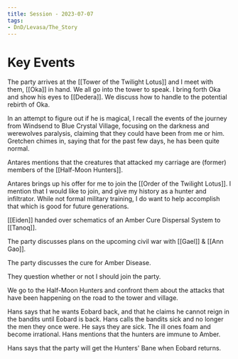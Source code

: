 ```yaml
---
title: Session - 2023-07-07
tags:
- DnD/Levasa/The_Story
---
```

# Key Events
The party arrives at the [[Tower of the Twilight Lotus]] and I meet with them, [[Oka]] in hand. We all go into the tower to speak. I bring forth Oka and show his eyes to [[Dedera]]. We discuss how to handle to the potential rebirth of Oka. 

In an attempt to figure out if he is magical, I recall the events of the journey from Windsend to Blue Crystal Village, focusing on the darkness and werewolves paralysis, claiming that they could have been from me or him. Gretchen chimes in, saying that for the past few days, he has been quite normal.

Antares mentions that the creatures that attacked my carriage are (former) members of the [[Half-Moon Hunters]]. 

Antares brings up his offer for me to join the [[Order of the Twilight Lotus]]. I mention that I would like to join, and give my history as a hunter and infiltrator. While not formal military training, I do want to help accomplish that which is good for future generations. 

[[Eiden]] handed over schematics of an Amber Cure Dispersal System to [[Tanoq]]. 

The party discusses plans on the upcoming civil war with [[Gael]] & [[Ann Gao]]. 

The party discusses the cure for Amber Disease. 

They question whether or not I should join the party. 

We go to the Half-Moon Hunters and confront them about the attacks that have been happening on the road to the tower and village. 

Hans says that he wants Eobard back, and that he claims he cannot reign in the bandits until Eobard is back. Hans calls the bandits sick and no longer the men they once were. He says they are sick. The ill ones foam and become irrational. Hans mentions that the hunters are immune to Amber. 

Hans says that the party will get the Hunters' Bane when Eobard returns. 